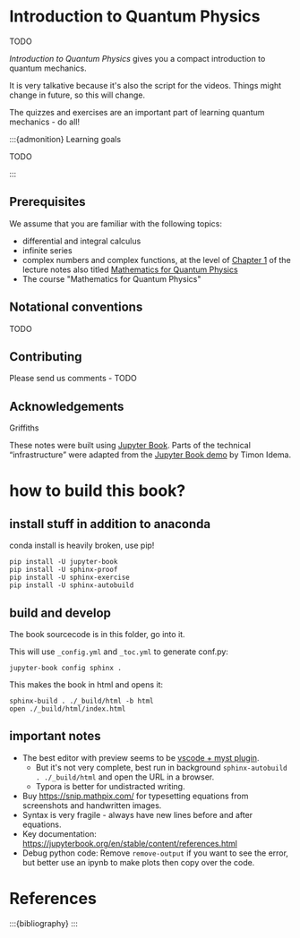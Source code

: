 # Introduction to Quantum Physics


TODO

*Introduction to Quantum Physics* gives you a compact introduction
to quantum mechanics.

It is very talkative because it's also the script for the videos. Things might change in future, so this will change.

The quizzes and exercises are an important part of learning quantum mechanics - do all!

:::{admonition} Learning goals

TODO


:::


## Prerequisites

We assume that you are familiar with the following topics:

- differential and integral calculus
- infinite series
- complex numbers and complex functions, at the level of [Chapter
  1](https://mathforquantum.quantumtinkerer.tudelft.nl/1_complex_numbers/)
  of the lecture notes also titled [Mathematics for Quantum
  Physics](https://mathforquantum.quantumtinkerer.tudelft.nl/)
- The course "Mathematics for Quantum Physics"

## Notational conventions

TODO


## Contributing

Please send us comments - TODO

## Acknowledgements

Griffiths

These notes were built using [Jupyter Book](https://jupyterbook.org/).
Parts of the technical “infrastructure” were adapted from the [Jupyter
Book demo](https://idemalab.tudelft.nl/jupyterbookdemo/) by Timon
Idema.

# how to build this book?

## install stuff in addition to anaconda
conda install is heavily broken, use pip!
```
pip install -U jupyter-book
pip install -U sphinx-proof
pip install -U sphinx-exercise
pip install -U sphinx-autobuild
```
## build and develop

The book sourcecode is in this folder, go into it.

This will use  `_config.yml` and  `_toc.yml` to generate conf.py:

```
jupyter-book config sphinx .
```
This makes the book in html and opens it:
```
sphinx-build . ./_build/html -b html
open ./_build/html/index.html
```


## important notes
* The best editor with preview seems to be [vscode + myst plugin](https://github.com/executablebooks/myst-vs-code). 
  * But it's not very complete, best run in background `sphinx-autobuild . ./_build/html` and open the URL in a browser.
  * Typora is better for undistracted writing.
* Buy https://snip.mathpix.com/ for typesetting equations from screenshots and handwritten images.
* Syntax is very fragile - always have new lines before and after equations.
* Key documentation: https://jupyterbook.org/en/stable/content/references.html
* Debug python code: Remove `remove-output` if you want to see the error, but better use an ipynb to make plots then copy over the code.


# References

:::{bibliography}
:::
